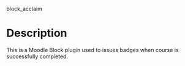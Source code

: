 block_acclaim


Description
===========
This is a Moodle Block plugin used to issues badges when course is successfully completed.



